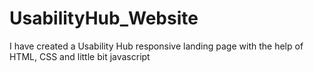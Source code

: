 # UsabilityHub_Website
I have created a Usability Hub responsive landing page with the help of HTML, CSS and little bit javascript
